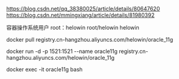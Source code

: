 
https://blog.csdn.net/qq_38380025/article/details/80647620
https://blog.csdn.net/mmingxiang/article/details/81980392

容器操作系统用户 root：helowin
root/helowin
helowin

docker pull registry.cn-hangzhou.aliyuncs.com/helowin/oracle_11g

docker run -d -p 1521:1521 --name oracle11g registry.cn-hangzhou.aliyuncs.com/helowin/oracle_11g

docker exec -it oracle11g bash